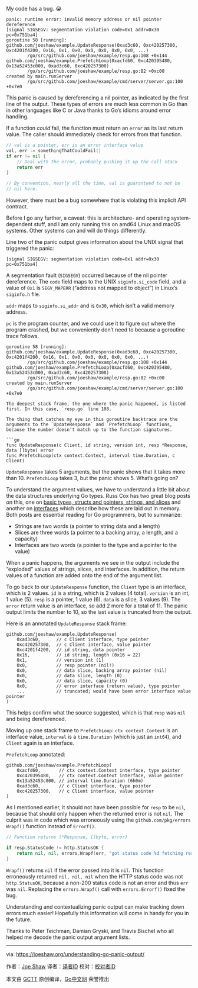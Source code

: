 My code has a bug. 😭

```
panic: runtime error: invalid memory address or nil pointer dereference
[signal SIGSEGV: segmentation violation code=0x1 addr=0x30 pc=0x751ba4]
goroutine 58 [running]:
github.com/joeshaw/example.UpdateResponse(0xad3c60, 0xc420257300, 0xc4201f4200, 0x16, 0x1, 0x0, 0x0, 0x0, 0x0, 0x0, ...)
        /go/src/github.com/joeshaw/example/resp.go:108 +0x144
github.com/joeshaw/example.PrefetchLoop(0xacfd60, 0xc420395480, 0x13a52453c000, 0xad3c60, 0xc420257300)
        /go/src/github.com/joeshaw/example/resp.go:82 +0xc00
created by main.runServer
        /go/src/github.com/joeshaw/example/cmd/server/server.go:100 +0x7e0
```

This panic is caused by dereferencing a nil pointer, as indicated by the first line of the output. These types of errors are much less common in Go than in other languages like C or Java thanks to Go’s idioms around error handling.

If a function _could_ fail, the function must return an `error` as its last return value. The caller should immediately check for errors from that function.

```go
// val is a pointer, err is an error interface value
val, err := somethingThatCouldFail()
if err != nil {
    // Deal with the error, probably pushing it up the call stack
    return err
}

// By convention, nearly all the time, val is guaranteed to not be
// nil here.
```

However, there must be a bug somewhere that is violating this implicit API contract.

Before I go any further, a caveat: this is architecture- and operating system-dependent stuff, and I am only running this on amd64 Linux and macOS systems. Other systems can and will do things differently.

Line two of the panic output gives information about the UNIX signal that triggered the panic:

```
[signal SIGSEGV: segmentation violation code=0x1 addr=0x30 pc=0x751ba4]
```

A segmentation fault (`SIGSEGV`) occurred because of the nil pointer dereference. The `code` field maps to the UNIX `siginfo.si_code` field, and a value of `0x1` is `SEGV_MAPERR` (“address not mapped to object”) in Linux’s `siginfo.h` file.

`addr` maps to `siginfo.si_addr` and is `0x30`, which isn’t a valid memory address.

`pc` is the program counter, and we could use it to figure out where the program crashed, but we conveniently don’t need to because a goroutine trace follows.

```
goroutine 58 [running]:
github.com/joeshaw/example.UpdateResponse(0xad3c60, 0xc420257300, 0xc4201f4200, 0x16, 0x1, 0x0, 0x0, 0x0, 0x0, 0x0, ...)
        /go/src/github.com/joeshaw/example/resp.go:108 +0x144
github.com/joeshaw/example.PrefetchLoop(0xacfd60, 0xc420395480, 0x13a52453c000, 0xad3c60, 0xc420257300)
        /go/src/github.com/joeshaw/example/resp.go:82 +0xc00
created by main.runServer
        /go/src/github.com/joeshaw/example/cmd/server/server.go:100 +0x7e0

The deepest stack frame, the one where the panic happened, is listed first. In this case, `resp.go` line 108.

The thing that catches my eye in this goroutine backtrace are the arguments to the `UpdateResponse` and `PrefetchLoop` functions, because the number doesn’t match up to the function signatures.

```go
func UpdateResponse(c Client, id string, version int, resp *Response, data []byte) error
func PrefetchLoop(ctx context.Context, interval time.Duration, c Client)
```

`UpdateResponse` takes 5 arguments, but the panic shows that it takes more than 10\. `PrefetchLoop` takes 3, but the panic shows 5\. What’s going on?

To understand the argument values, we have to understand a little bit about the data structures underlying Go types. Russ Cox has two great blog posts on this, one on [basic types, structs and pointers, strings, and slices](https://research.swtch.com/godata) and another on [interfaces](https://research.swtch.com/interfaces) which describe how these are laid out in memory. Both posts are essential reading for Go programmers, but to summarize:

*   Strings are two words (a pointer to string data and a length)
*   Slices are three words (a pointer to a backing array, a length, and a capacity)
*   Interfaces are two words (a pointer to the type and a pointer to the value)

When a panic happens, the arguments we see in the output include the “exploded” values of strings, slices, and interfaces. In addition, the return values of a function are added onto the end of the argument list.

To go back to our `UpdateResponse` function, the `Client` type is an interface, which is 2 values. `id` is a string, which is 2 values (4 total). `version` is an int, 1 value (5). `resp` is a pointer, 1 value (6). `data` is a slice, 3 values (9). The `error` return value is an interface, so add 2 more for a total of 11\. The panic output limits the number to 10, so the last value is truncated from the output.

Here is an annotated `UpdateResponse` stack frame:

```
github.com/joeshaw/example.UpdateResponse(
    0xad3c60,      // c Client interface, type pointer
    0xc420257300,  // c Client interface, value pointer
    0xc4201f4200,  // id string, data pointer
    0x16,          // id string, length (0x16 = 22)
    0x1,           // version int (1)
    0x0,           // resp pointer (nil!)
    0x0,           // data slice, backing array pointer (nil)
    0x0,           // data slice, length (0)
    0x0,           // data slice, capacity (0)
    0x0,           // error interface (return value), type pointer
    ...            // truncated; would have been error interface value pointer
)
```

This helps confirm what the source suggested, which is that `resp` was `nil` and being dereferenced.

Moving up one stack frame to `PrefetchLoop`: `ctx context.Context` is an interface value, `interval` is a `time.Duration` (which is just an `int64`), and `Client` again is an interface.

`PrefetchLoop` annotated:

```
github.com/joeshaw/example.PrefetchLoop(
    0xacfd60,       // ctx context.Context interface, type pointer
    0xc420395480,   // ctx context.Context interface, value pointer
    0x13a52453c000, // interval time.Duration (6h0m)
    0xad3c60,       // c Client interface, type pointer
    0xc420257300,   // c Client interface, value pointer
)
```

As I mentioned earlier, it should not have been possible for `resp` to be `nil`, because that should only happen when the returned error is not `nil`. The culprit was in code which was erroneously using the `github.com/pkg/errors` `Wrapf()` function instead of `Errorf()`.

```go
// Function returns (*Response, []byte, error)

if resp.StatusCode != http.StatusOK {
    return nil, nil, errors.Wrapf(err, "got status code %d fetching response %s", resp.StatusCode, url)
}
```

`Wrapf()` returns `nil` if the error passed into it is `nil`. This function erroneously returned `nil, nil, nil` when the HTTP status code was not `http.StatusOK`, because a non-200 status code is not an error and thus `err` was `nil`. Replacing the `errors.Wrapf()` call with `errors.Errorf()` fixed the bug.

Understanding and contextualizing panic output can make tracking down errors much easier! Hopefully this information will come in handy for you in the future.

Thanks to Peter Teichman, Damian Gryski, and Travis Bischel who all helped me decode the panic output argument lists.

----------------

via: https://joeshaw.org/understanding-go-panic-output/

作者：[Joe Shaw](https://joeshaw.org/about/)
译者：[译者ID](https://github.com/译者ID)
校对：[校对者ID](https://github.com/校对者ID)

本文由 [GCTT](https://github.com/studygolang/GCTT) 原创编译，[Go中文网](https://studygolang.com/) 荣誉推出

